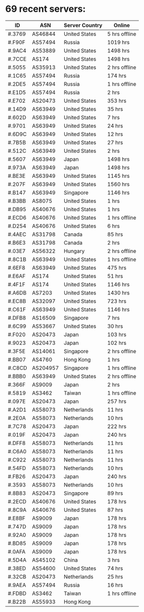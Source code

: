 # 69 recent servers:

| ID | ASN | Server Country | Online |
| ------ | ------ | ------ | ------ |
| #.3769 | AS46844 | United States | 5 hrs offline |
| #.F90F | AS57494 | Russia | 1019 hrs |
| #.9AC4 | AS53889 | United States | 1498 hrs |
| #.7CCE | AS174 | United States | 1498 hrs |
| #.5055 | AS35913 | United States | 2 hrs offline |
| #.1C65 | AS57494 | Russia | 174 hrs |
| #.2DE5 | AS57494 | Russia | 1 hrs offline |
| #.E1D5 | AS57494 | Russia | 2 hrs |
| #.E702 | AS20473 | United States | 353 hrs |
| #.14D9 | AS63949 | United States | 35 hrs |
| #.602D | AS63949 | United States | 7 hrs |
| #.9701 | AS63949 | United States | 24 hrs |
| #.6D9C | AS63949 | United States | 12 hrs |
| #.7B5B | AS63949 | United States | 27 hrs |
| #.512C | AS63949 | United States | 2 hrs |
| #.5607 | AS63949 | Japan | 1498 hrs |
| #.973A | AS63949 | Japan | 1498 hrs |
| #.BE3E | AS63949 | United States | 1145 hrs |
| #.207F | AS63949 | United States | 1560 hrs |
| #.B147 | AS63949 | Singapore | 1146 hrs |
| #.B3BB | AS8075 | United States | 1 hrs |
| #.DB95 | AS40676 | United States | 1 hrs |
| #.ECD6 | AS40676 | United States | 1 hrs offline |
| #.D254 | AS40676 | United States | 6 hrs |
| #.4AEC | AS31798 | Canada | 85 hrs |
| #.B6E3 | AS31798 | Canada | 2 hrs |
| #.03E7 | AS56322 | Hungary | 2 hrs offline |
| #.8C1B | AS63949 | United States | 1 hrs offline |
| #.6EF8 | AS63949 | United States | 475 hrs |
| #.E6AF | AS174 | United States | 51 hrs |
| #.4F1F | AS174 | United States | 1146 hrs |
| #.A6DB | AS7203 | United States | 1430 hrs |
| #.EC8B | AS32097 | United States | 723 hrs |
| #.C61F | AS63949 | United States | 1146 hrs |
| #.DFB8 | AS16509 | Singapore | 7 hrs |
| #.6C99 | AS53667 | United States | 30 hrs |
| #.F020 | AS20473 | Japan | 103 hrs |
| #.9023 | AS20473 | Japan | 102 hrs |
| #.3F5E | AS14061 | Singapore | 2 hrs offline |
| #.BB07 | AS4760 | Hong Kong | 1 hrs |
| #.C8CD | AS204957 | Singapore | 1 hrs offline |
| #.BBB0 | AS63949 | United States | 2 hrs offline |
| #.366F | AS9009 | Japan | 2 hrs |
| #.5819 | AS3462 | Taiwan | 1 hrs offline |
| #.097E | AS20473 | Japan | 257 hrs |
| #.A2D1 | AS58073 | Netherlands | 11 hrs |
| #.2E0A | AS58073 | Netherlands | 10 hrs |
| #.7C78 | AS20473 | Japan | 222 hrs |
| #.019F | AS20473 | Japan | 240 hrs |
| #.DFF8 | AS58073 | Netherlands | 11 hrs |
| #.C6A0 | AS58073 | Netherlands | 11 hrs |
| #.C922 | AS58073 | Netherlands | 11 hrs |
| #.54FD | AS58073 | Netherlands | 10 hrs |
| #.FB26 | AS20473 | Japan | 240 hrs |
| #.3593 | AS58073 | Netherlands | 10 hrs |
| #.8B83 | AS20473 | Singapore | 89 hrs |
| #.2ECD | AS40676 | United States | 178 hrs |
| #.8C9A | AS40676 | United States | 87 hrs |
| #.E8BF | AS9009 | Japan | 178 hrs |
| #.747D | AS9009 | Japan | 178 hrs |
| #.92A0 | AS9009 | Japan | 178 hrs |
| #.BD85 | AS9009 | Japan | 178 hrs |
| #.0AFA | AS9009 | Japan | 178 hrs |
| #.5D4A | AS45102 | China | 3 hrs |
| #.38ED | AS54600 | United States | 74 hrs |
| #.32CB | AS20473 | Netherlands | 25 hrs |
| #.9AEA | AS57494 | Russia | 16 hrs |
| #.FDBD | AS3462 | Taiwan | 1 hrs offline |
| #.B22B | AS55933 | Hong Kong | |

